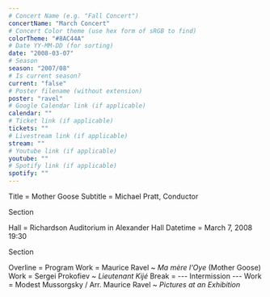 ```yaml
---
# Concert Name (e.g. "Fall Concert")
concertName: "March Concert"
# Concert Color theme (use hex form of sRGB to find)
colorTheme: "#8AC44A"
# Date YY-MM-DD (for sorting)
date: "2008-03-07"
# Season
season: "2007/08"
# Is current season?
current: "false"
# Poster filename (without extension)
poster: "ravel"
# Google Calendar link (if applicable)
calendar: ""
# Ticket link (if applicable)
tickets: ""
# Livestream link (if applicable)
stream: ""
# Youtube link (if applicable)
youtube: ""
# Spotify link (if applicable)
spotify: ""
---
```

Title = Mother Goose
Subtitle = Michael Pratt, Conductor

Section

Hall = Richardson Auditorium in Alexander Hall
Datetime = March 7, 2008 19:30

Section

Overline = Program
Work = Maurice Ravel ~ *Ma mère l'Oye* (Mother Goose)
Work = Sergei Prokofiev ~ *Lieutenant Kijé*
Break = --- Intermission ---
Work = Modest Mussorgsky / Arr. Maurice Ravel ~ *Pictures at an Exhibition*
